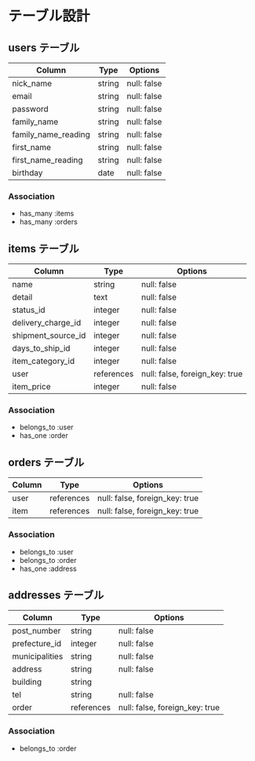 # テーブル設計

## users テーブル

| Column               | Type    | Options     |
| -------------------- | ------- | ----------- |
| nick_name            | string  | null: false |
| email                | string  | null: false |
| password             | string  | null: false |
| family_name          | string  | null: false |
| family_name_reading  | string  | null: false |
| first_name           | string  | null: false |
| first_name_reading   | string  | null: false |
| birthday             | date    | null: false |

### Association

- has_many :items
- has_many :orders

## items テーブル

| Column             | Type       | Options                        |
| ------------------ | ---------- | ------------------------------ |
| name               | string     | null: false                    |
| detail             | text       | null: false                    |
| status_id          | integer    | null: false                    |
| delivery_charge_id | integer    | null: false                    |
| shipment_source_id | integer    | null: false                    |
| days_to_ship_id    | integer    | null: false                    |
| item_category_id   | integer    | null: false                    |
| user               | references | null: false, foreign_key: true |
| item_price         | integer    | null: false                    |

### Association

- belongs_to :user
- has_one :order

## orders テーブル

| Column  | Type       | Options                        |
| ------- | ---------- | ------------------------------ |
| user    | references | null: false, foreign_key: true |
| item    | references | null: false, foreign_key: true |

### Association

- belongs_to :user
- belongs_to :order
- has_one :address

## addresses テーブル

| Column         | Type       | Options                        |
| -------------- | ---------- | ------------------------------ |
| post_number    | string     | null: false                    |
| prefecture_id  | integer    | null: false                    |
| municipalities | string     | null: false                    |
| address        | string     | null: false                    |
| building       | string     |                                |
| tel            | string     | null: false                    |
| order          | references | null: false, foreign_key: true |

### Association

- belongs_to :order
